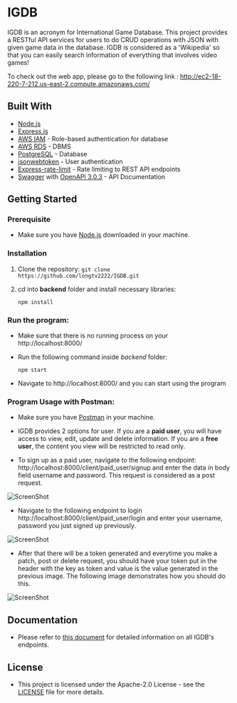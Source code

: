# IGDB

IGDB is an acronym for International Game Database. This project provides a RESTful API services for users to do CRUD operations with JSON with given game data in the database. IGDB is considered as a 'Wikipedia' so that you can easily search information of everything that involves video games! 

To check out the web app, please go to the following link : http://ec2-18-220-7-212.us-east-2.compute.amazonaws.com/

## Built With
- [Node.js](https://nodejs.org/en/)
- [Express.js](https://expressjs.com/)
- [AWS IAM](https://aws.amazon.com/iam/) - Role-based authentication for database
- [AWS RDS](https://aws.amazon.com/rds/) -  DBMS
- [PostgreSQL](https://www.postgresql.org/) - Database
- [jsonwebtoken](https://www.npmjs.com/package/jsonwebtoken) - User authentication
- [Express-rate-limit](https://github.com/nfriedly/express-rate-limit) - Rate limiting to REST API endpoints
- [Swagger](https://swagger.io/) with [OpenAPI 3.0.3](https://swagger.io/specification/) -  API Documentation 

## Getting Started

### Prerequisite
- Make sure you have [Node.js](https://nodejs.org/) downloaded in your machine.

### Installation
1. Clone the repository:
    ```git clone https://github.com/longtv2222/IGDB.git```
2. cd into __backend__ folder and install necessary libraries:

    ```npm install```

### Run the program:
* Make sure that there is no running process on your http://localhost:8000/
* Run the following command inside _backend_ folder:
  
   ``` npm start ```
   
* Navigate to http://localhost:8000/ and you can start using the program

### Program Usage with Postman:
* Make sure you have [Postman](https://www.postman.com/downloads/) in your machine.
* IGDB provides 2 options for user. If you are a __paid user__, you will have access to view, edit, update and delete information. If you are a __free user__, the content you view will be restricted to read only.

* To sign up as a paid user, navigate to the following endpoint: http://localhost:8000/client/paid_user/signup and enter the data in body field username and password. This request is considered as a post request.

![ScreenShot](/User_Usage/1.png)

* Navigate to the following endpoint to login http://localhost:8000/client/paid_user/login and enter your username, password you just signed up previously. 

![ScreenShot](/User_Usage/2.png)

* After that there will be a token generated and everytime you make a patch, post or delete request, you should have your token put in the header with the key as token and value is the value generated in the previous image. The following image demonstrates how you should do this.

![ScreenShot](/User_Usage/3.png)

## Documentation
* Please refer to [this document](https://github.com/longtv2222/IGDB/blob/master/User_Usage/Documentation.pdf) for detailed information on all IGDB's endpoints.

## License
* This project is licensed under the Apache-2.0 License - see the [LICENSE](https://github.com/longtv2222/IGDB/blob/master/LICENSE) file for more details.
